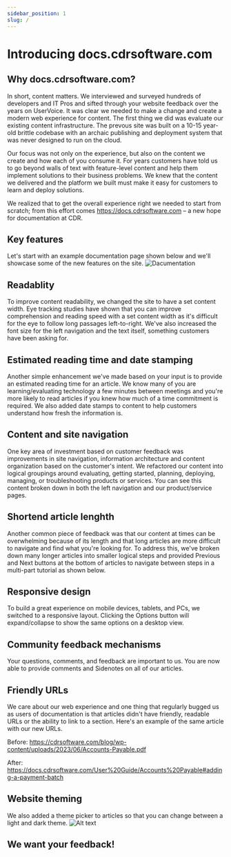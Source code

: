 ```yaml
---
sidebar_position: 1
slug: /
---
```


# Introducing docs.cdrsoftware.com

## Why docs.cdrsoftware.com?

In short, content matters. We interviewed and surveyed hundreds of developers and IT Pros and sifted through your website feedback over the years on UserVoice. It was clear we needed to make a change and create a modern web experience for content. The first thing we did was evaluate our existing content infrastructure. The prevous site was built on a 10-15 year-old brittle codebase with an archaic publishing and deployment system that was never designed to run on the cloud.

Our focus was not only on the experience, but also on the content we create and how each of you consume it. For years customers have told us to go beyond walls of text with feature-level content and help them implement solutions to their business problems. We knew that the content we delivered and the platform we built must make it easy for customers to learn and deploy solutions.

We realized that to get the overall experience right we needed to start from scratch; from this effort comes https://docs.cdrsoftware.com – a new hope for documentation at CDR.

## Key features

Let's start with an example documentation page shown below and we'll showcase some of the new features on the site. ![Dacumentation](./images/DACumentation.png)

## Readablity

To improve content readability, we changed the site to have a set content width. Eye tracking studies have shown that you can improve comprehension and reading speed with a set content width as it's difficult for the eye to follow long passages left-to-right. We've also increased the font size for the left navigation and the text itself, something customers have been asking for.

## Estimated reading time and date stamping

Another simple enhancement we've made based on your input is to provide an estimated reading time for an article. We know many of you are learning/evaluating technology a few minutes between meetings and you're more likely to read articles if you knew how much of a time commitment is required. We also added date stamps to content to help customers understand how fresh the information is.

## Content and site navigation

One key area of investment based on customer feedback was improvements in site navigation, information architecture and content organization based on the customer's intent. We refactored our content into logical groupings around evaluating, getting started, planning, deploying, managing, or troubleshooting products or services. You can see this content broken down in both the left navigation and our product/service pages.

## Shortend article lenghth

Another common piece of feedback was that our content at times can be overwhelming because of its length and that long articles are more difficult to navigate and find what you're looking for. To address this, we've broken down many longer articles into smaller logical steps and provided Previous and Next buttons at the bottom of articles to navigate between steps in a multi-part tutorial as shown below.

## Responsive design

To build a great experience on mobile devices, tablets, and PCs, we switched to a responsive layout. Clicking the Options button will expand/collapse to show the same options on a desktop view.

## Community feedback mechanisms

Your questions, comments, and feedback are important to us. You are now able to provide comments and Sidenotes on all of our articles.

## Friendly URLs

We care about our web experience and one thing that regularly bugged us as users of documentation is that articles didn't have friendly, readable URLs or the ability to link to a section. Here's an example of the same article with our new URLs.

Before: <https://cdrsoftware.com/blog/wp-content/uploads/2023/06/Accounts-Payable.pdf>

After: <https://docs.cdrsoftware.com/User%20Guide/Accounts%20Payable#adding-a-payment-batch>

## Website theming

We also added a theme picker to articles so that you can change between a light and dark theme.
![Alt text](images/darkmode.gif)

## We want your feedback!
